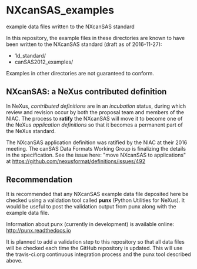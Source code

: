 # NXcanSAS_examples
example data files written to the NXcanSAS standard

In this repository, the example files in these directories are known
to have been written to the NXcanSAS standard (draft as of 2016-11-27):

* 1d_standard/
* canSAS2012_examples/

 Examples in other directories are not guaranteed to conform.

## NXcanSAS: a NeXus contributed definition
In NeXus, *contributed definitions* are in an *incubation*
status, during which review and revision occur by both the
proposal team and members of the NIAC.  The process to **ratify** the
NXcanSAS will move it to become one of the NeXus *application definitions*
so that it becomes a permanent part of the NeXus standard.

The NXcanSAS application definition was ratified by the NIAC at their 2016 meeting.
The canSAS Data Formats Working Group is finalizing the details in the specification.
See the issue here: "move NXcanSAS to applications" at
https://github.com/nexusformat/definitions/issues/492


## Recommendation
It is recommended that any NXcanSAS example data file deposited here
be checked using a validation tool called 
**punx** (Python Utilities for NeXus).
It would be useful to post the validation output from punx along with the example data file.

Information about punx (currently in development) is available online: http://punx.readthedocs.io

It is planned to add a validation step to this repository so that all data files will
be checked each time the GitHub repository is updated.  This will use the travis-ci.org
continuous integration process and the punx tool described above.
